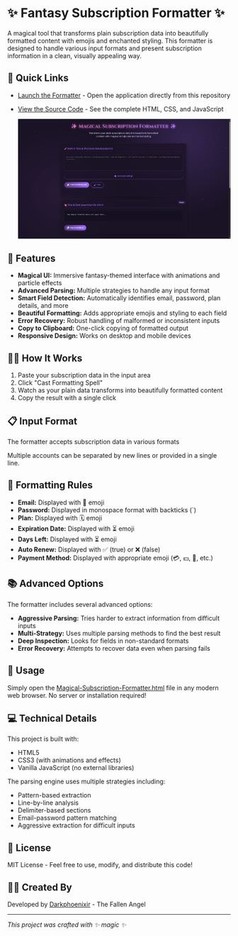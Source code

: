 # ✨ Fantasy Subscription Formatter ✨

A magical tool that transforms plain subscription data into beautifully formatted content with emojis and enchanted styling. This formatter is designed to handle various input formats and present subscription information in a clean, visually appealing way.

## 🔮 Quick Links

- [Launch the Formatter](./Magical-Subscription-Formatter.html) - Open the application directly from this repository
- [View the Source Code](./Magical-Subscription-Formatter.html) - See the complete HTML, CSS, and JavaScript

   ![Fantasy Subscription Formatter](./images/screenshot.png)

## 🔮 Features

- **Magical UI:** Immersive fantasy-themed interface with animations and particle effects
- **Advanced Parsing:** Multiple strategies to handle any input format
- **Smart Field Detection:** Automatically identifies email, password, plan details, and more
- **Beautiful Formatting:** Adds appropriate emojis and styling to each field
- **Error Recovery:** Robust handling of malformed or inconsistent inputs
- **Copy to Clipboard:** One-click copying of formatted output
- **Responsive Design:** Works on desktop and mobile devices

## 🧙‍♂️ How It Works

1. Paste your subscription data in the input area
2. Click "Cast Formatting Spell"
3. Watch as your plain data transforms into beautifully formatted content
4. Copy the result with a single click

## 📋 Input Format

The formatter accepts subscription data in various formats

Multiple accounts can be separated by new lines or provided in a single line.

## 🎨 Formatting Rules

- **Email:** Displayed with 📧 emoji
- **Password:** Displayed in monospace format with backticks (`)
- **Plan:** Displayed with 🗓 emoji
- **Expiration Date:** Displayed with ⏳ emoji
- **Days Left:** Displayed with ⏳ emoji
- **Auto Renew:** Displayed with ✅ (true) or ❌ (false)
- **Payment Method:** Displayed with appropriate emoji (💳, 💵, 🍎, etc.)

## 📚 Advanced Options

The formatter includes several advanced options:

- **Aggressive Parsing:** Tries harder to extract information from difficult inputs
- **Multi-Strategy:** Uses multiple parsing methods to find the best result
- **Deep Inspection:** Looks for fields in non-standard formats
- **Error Recovery:** Attempts to recover data even when parsing fails

## 🚀 Usage

Simply open the [Magical-Subscription-Formatter.html](./Magical-Subscription-Formatter.html) file in any modern web browser. No server or installation required!

## 💻 Technical Details

This project is built with:
- HTML5
- CSS3 (with animations and effects)
- Vanilla JavaScript (no external libraries)

The parsing engine uses multiple strategies including:
- Pattern-based extraction
- Line-by-line analysis
- Delimiter-based sections
- Email-password pattern matching
- Aggressive extraction for difficult inputs

## 📜 License

MIT License - Feel free to use, modify, and distribute this code!

## 🧙‍♂️ Created By

Developed by [Darkphoenixir](https://github.com/Darkphoenixir) - The Fallen Angel

---

*This project was crafted with ✨ magic ✨*
